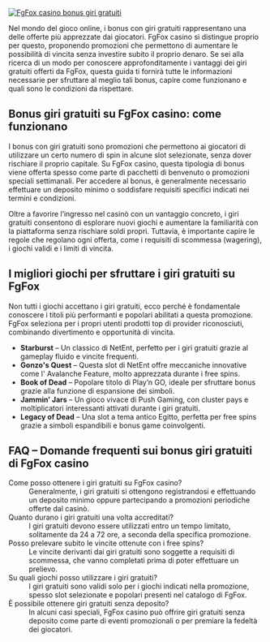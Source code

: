 [![FgFox casino bonus giri gratuiti](https://123-caf.pages.dev/gitsignup.png)](https://vrmoo.ru/Bt82HjjY)

<p>Nel mondo del gioco online, i bonus con giri gratuiti rappresentano una delle offerte più apprezzate dai giocatori. FgFox casino si distingue proprio per questo, proponendo promozioni che permettono di aumentare le possibilità di vincita senza investire subito il proprio denaro. Se sei alla ricerca di un modo per conoscere approfonditamente i vantaggi dei giri gratuiti offerti da FgFox, questa guida ti fornirà tutte le informazioni necessarie per sfruttare al meglio tali bonus, capire come funzionano e quali sono le condizioni da rispettare.</p>  <h2>Bonus giri gratuiti su FgFox casino: come funzionano</h2> <p>I bonus con giri gratuiti sono promozioni che permettono ai giocatori di utilizzare un certo numero di spin in alcune slot selezionate, senza dover rischiare il proprio capitale. Su FgFox casino, questa tipologia di bonus viene offerta spesso come parte di pacchetti di benvenuto o promozioni speciali settimanali. Per accedere al bonus, è generalmente necessario effettuare un deposito minimo o soddisfare requisiti specifici indicati nei termini e condizioni.</p> <p>Oltre a favorire l’ingresso nel casinò con un vantaggio concreto, i giri gratuiti consentono di esplorare nuovi giochi e aumentare la familiarità con la piattaforma senza rischiare soldi propri. Tuttavia, è importante capire le regole che regolano ogni offerta, come i requisiti di scommessa (wagering), i giochi validi e i limiti di vincita.</p>  <h2>I migliori giochi per sfruttare i giri gratuiti su FgFox</h2> <p>Non tutti i giochi accettano i giri gratuiti, ecco perché è fondamentale conoscere i titoli più performanti e popolari abilitati a questa promozione. FgFox seleziona per i propri utenti prodotti top di provider riconosciuti, combinando divertimento e opportunità di vincita.</p>  <ul>   <li><strong>Starburst</strong> – Un classico di NetEnt, perfetto per i giri gratuiti grazie al gameplay fluido e vincite frequenti.</li>   <li><strong>Gonzo's Quest</strong> – Questa slot di NetEnt offre meccaniche innovative come l' Avalanche Feature, molto apprezzata durante i free spins.</li>   <li><strong>Book of Dead</strong> – Popolare titolo di Play’n GO, ideale per sfruttare bonus grazie alla funzione di espansione dei simboli.</li>   <li><strong>Jammin’ Jars</strong> – Un gioco vivace di Push Gaming, con cluster pays e moltiplicatori interessanti attivati durante i giri gratuiti.</li>   <li><strong>Legacy of Dead</strong> – Una slot a tema antico Egitto, perfetta per free spins grazie a simboli espandibili e bonus game coinvolgenti.</li> </ul>  <h2>FAQ – Domande frequenti sui bonus giri gratuiti di FgFox casino</h2>  <dl>   <dt>Come posso ottenere i giri gratuiti su FgFox casino?</dt>   <dd>Generalmente, i giri gratuiti si ottengono registrandosi e effettuando un deposito minimo oppure partecipando a promozioni periodiche offerte dal casinò.</dd>    <dt>Quanto durano i giri gratuiti una volta accreditati?</dt>   <dd>I giri gratuiti devono essere utilizzati entro un tempo limitato, solitamente da 24 a 72 ore, a seconda della specifica promozione.</dd>    <dt>Posso prelevare subito le vincite ottenute con i free spins?</dt>   <dd>Le vincite derivanti dai giri gratuiti sono soggette a requisiti di scommessa, che vanno completati prima di poter effettuare un prelievo.</dd>    <dt>Su quali giochi posso utilizzare i giri gratuiti?</dt>   <dd>I giri gratuiti sono validi solo per i giochi indicati nella promozione, spesso slot selezionate e popolari presenti nel catalogo di FgFox.</dd>    <dt>È possibile ottenere giri gratuiti senza deposito?</dt>   <dd>In alcuni casi speciali, FgFox casino può offrire giri gratuiti senza deposito come parte di eventi promozionali o per premiare la fedeltà dei giocatori.</dd> </dl>